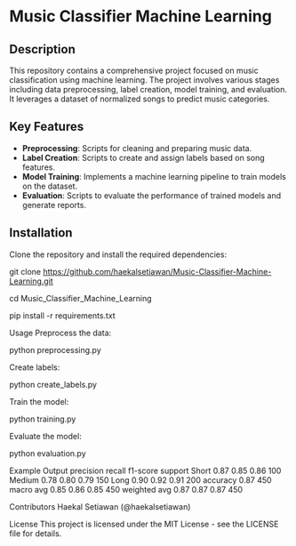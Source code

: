 # Music Classifier Machine Learning

## Description
This repository contains a comprehensive project focused on music classification using machine learning. The project involves various stages including data preprocessing, label creation, model training, and evaluation. It leverages a dataset of normalized songs to predict music categories.

## Key Features
- **Preprocessing**: Scripts for cleaning and preparing music data.
- **Label Creation**: Scripts to create and assign labels based on song features.
- **Model Training**: Implements a machine learning pipeline to train models on the dataset.
- **Evaluation**: Scripts to evaluate the performance of trained models and generate reports.

## Installation
Clone the repository and install the required dependencies:

git clone https://github.com/haekalsetiawan/Music-Classifier-Machine-Learning.git

cd Music_Classifier_Machine_Learning

pip install -r requirements.txt

Usage
Preprocess the data:

python preprocessing.py

Create labels:

python create_labels.py

Train the model:

python training.py

Evaluate the model:

python evaluation.py

Example Output
              precision    recall  f1-score   support
      Short       0.87      0.85      0.86       100
     Medium       0.78      0.80      0.79       150
       Long       0.90      0.92      0.91       200
   accuracy                           0.87       450
  macro avg       0.85      0.86      0.85       450
weighted avg       0.87      0.87      0.87       450

Contributors
Haekal Setiawan (@haekalsetiawan)

License
This project is licensed under the MIT License - see the LICENSE file for details.
